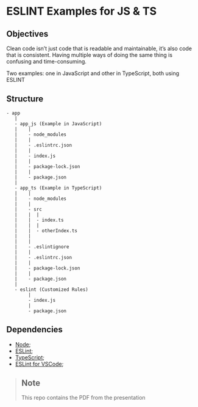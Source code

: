 # ESLINT Examples for JS & TS

## Objectives

Clean code isn’t just code that is readable and maintainable, it’s also code that is consistent. Having multiple ways of doing the same thing is confusing and time-consuming.

Two examples: one in JavaScript and other in TypeScript, both using ESLINT

## Structure

```text
- app
   |
   - app_js (Example in JavaScript)
   |    |
   |    - node_modules
   |    |
   |    - .eslintrc.json
   |    |
   |    - index.js
   |    |
   |    - package-lock.json
   |    |
   |    - package.json
   |
   - app_ts (Example in TypeScript)
   |    |
   |    - node_modules
   |    |
   |    - src
   |    |  |
   |    |  - index.ts
   |    |  |
   |    |  - otherIndex.ts
   |    |
   |    |
   |    - .eslintignore
   |    |
   |    - .eslintrc.json
   |    |
   |    - package-lock.json
   |    |
   |    - package.json
   |
   - eslint (Customized Rules)
        |
        - index.js
        |
        - package.json
```

## Dependencies

- [Node](https://nodejs.org/en/download/releases/);
- [ESLint](https://eslint.org/docs/user-guide/getting-started);
- [TypeScript](https://www.npmjs.com/package/typescript);
- [ESLint for VSCode](https://github.com/microsoft/vscode-eslint);

>## Note
>This repo contains the PDF from the presentation
